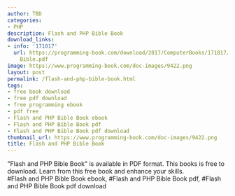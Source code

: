 ```yaml
---
author: TBD
categories:
- PHP
description: Flash and PHP Bible Book
download_links:
- info: '171017'
  url: https://programming-book.com/download/2017/ComputerBooks/171017/Flash and PHP
    Bible.pdf
image: https://www.programming-book.com/doc-images/9422.png
layout: post
permalink: /flash-and-php-bible-book.html
tags:
- free book download
- free pdf download
- free programming ebook
- pdf free
- Flash and PHP Bible Book ebook
- Flash and PHP Bible Book pdf
- Flash and PHP Bible Book pdf download
thumbnail_url: https://www.programming-book.com/doc-images/9422.png
title: Flash and PHP Bible Book
---
```


 
<div class="item-desc text-justify">
  "Flash and PHP Bible Book" is available in PDF format. This books is free to download. Learn from this free book and enhance your skills.
  <br>
  #Flash and PHP Bible Book ebook, #Flash and PHP Bible Book pdf, #Flash and PHP Bible Book pdf download
</div>